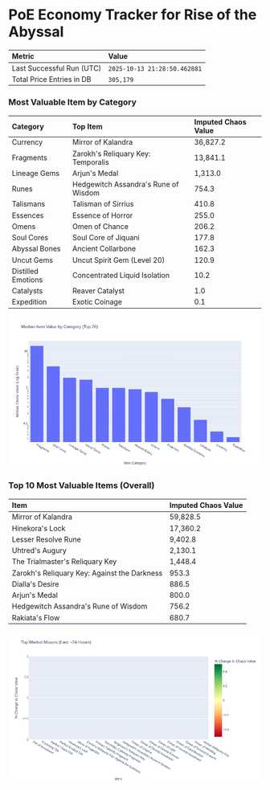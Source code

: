 # PoE Economy Tracker for Rise of the Abyssal

<!-- START_MAINTENANCE -->
| Metric | Value |
|:---|:---|
| Last Successful Run (UTC) | `2025-10-13 21:28:50.462881` |
| Total Price Entries in DB | `305,179` |

<!-- END_MAINTENANCE -->

<!-- START_DATAFRAME_DEBUG -->
<!-- END_DATAFRAME_DEBUG -->

<!-- START_CATEGORY_ANALYSIS -->
### Most Valuable Item by Category
| Category | Top Item | Imputed Chaos Value |
| :--- | :--- | :--- |
| Currency | Mirror of Kalandra | 36,827.2 |
| Fragments | Zarokh's Reliquary Key: Temporalis | 13,841.1 |
| Lineage Gems | Arjun's Medal | 1,313.0 |
| Runes | Hedgewitch Assandra's Rune of Wisdom | 754.3 |
| Talismans | Talisman of Sirrius | 410.8 |
| Essences | Essence of Horror | 255.0 |
| Omens | Omen of Chance | 206.2 |
| Soul Cores | Soul Core of Jiquani | 177.8 |
| Abyssal Bones | Ancient Collarbone | 162.3 |
| Uncut Gems | Uncut Spirit Gem (Level 20) | 120.9 |
| Distilled Emotions | Concentrated Liquid Isolation | 10.2 |
| Catalysts | Reaver Catalyst | 1.0 |
| Expedition | Exotic Coinage | 0.1 |


![Category Analysis Chart](charts/category_analysis.png)
<!-- END_ANALYSIS -->

<!-- START_ANALYSIS -->
### Top 10 Most Valuable Items (Overall)
| Item | Imputed Chaos Value |
| :--- | :--- |
| Mirror of Kalandra | 59,828.5 |
| Hinekora's Lock | 17,360.2 |
| Lesser Resolve Rune | 9,402.8 |
| Uhtred's Augury | 2,130.1 |
| The Trialmaster's Reliquary Key | 1,448.4 |
| Zarokh's Reliquary Key: Against the Darkness | 953.3 |
| Dialla's Desire | 886.5 |
| Arjun's Medal | 800.0 |
| Hedgewitch Assandra's Rune of Wisdom | 756.2 |
| Rakiata's Flow | 680.7 |


![Market Movers Chart](charts/market_movers.png)
<!-- END_ANALYSIS -->
